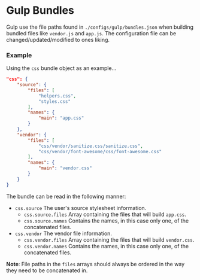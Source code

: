 # Gulp Bundles

Gulp use the file paths found in `./configs/gulp/bundles.json` when building bundled files like `vendor.js` and `app.js`. The configuration file can be changed/updated/modified to ones liking. 

### Example

Using the `css` bundle object as an example...

```json
"css": {
    "source": {
        "files": [
            "helpers.css",
            "styles.css"
        ],
        "names": {
            "main": "app.css"
        }
    },
    "vendor": {
        "files": [
            "css/vendor/sanitize.css/sanitize.css",
            "css/vendor/font-awesome/css/font-awesome.css"
        ],
        "names": {
            "main": "vendor.css"
        }
    }
}
```

The bundle can be read in the following manner:

- `css.source` The user's source stylesheet information.
	- `css.source.files` Array containing the files that will build `app.css`.
	- `css.source.names` Contains the names, in this case only one, of the concatenated files.
- `css.vendor` The vendor file information.
	- `css.vendor.files` Array containing the files that will build `vendor.css`.
	- `css.vendor.names` Contains the names, in this case only one, of the concatenated files.

**Note**: File paths in the `files` arrays should always be ordered in the way they need to be concatenated in.
